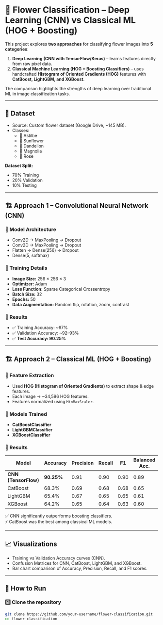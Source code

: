 # 🌸 Flower Classification – Deep Learning (CNN) vs Classical ML (HOG + Boosting)

This project explores **two approaches** for classifying flower images into **5 categories**:

1. **Deep Learning (CNN with TensorFlow/Keras)** – learns features directly from raw pixel data.  
2. **Classical Machine Learning (HOG + Boosting Classifiers)** – uses handcrafted **Histogram of Oriented Gradients (HOG)** features with **CatBoost, LightGBM, and XGBoost**.

The comparison highlights the strengths of deep learning over traditional ML in image classification tasks.

---

## 📂 Dataset
- Source: Custom flower dataset (Google Drive, ~145 MB).  
- Classes:
  - 🌺 Astilbe  
  - 🌻 Sunflower  
  - 🌼 Dandelion  
  - 🌸 Magnolia  
  - 🌹 Rose  

**Dataset Split:**
- 70% Training  
- 20% Validation  
- 10% Testing  


---

## 🏗️ Approach 1 – Convolutional Neural Network (CNN)

### 🔹 Model Architecture
- Conv2D → MaxPooling → Dropout  
- Conv2D → MaxPooling → Dropout  
- Flatten → Dense(256) → Dropout  
- Dense(5, softmax)

### 🔹 Training Details
- **Image Size:** 256 × 256 × 3  
- **Optimizer:** Adam  
- **Loss Function:** Sparse Categorical Crossentropy  
- **Batch Size:** 32  
- **Epochs:** 50  
- **Data Augmentation:** Random flip, rotation, zoom, contrast  

### 🔹 Results
- ✅ Training Accuracy: ~97%  
- ✅ Validation Accuracy: ~92–93%  
- ✅ **Test Accuracy: 90.25%**  

---

## 🏗️ Approach 2 – Classical ML (HOG + Boosting)

### 🔹 Feature Extraction
- Used **HOG (Histogram of Oriented Gradients)** to extract shape & edge features.  
- Each image → ~34,596 HOG features.  
- Features normalized using `MinMaxScaler`.  

### 🔹 Models Trained
- **CatBoostClassifier**  
- **LightGBMClassifier**  
- **XGBoostClassifier**

### 🔹 Results
| Model                | Accuracy | Precision | Recall | F1   | Balanced Acc. |
|-----------------------|----------|-----------|--------|------|---------------|
| **CNN (TensorFlow)** | **90.25%** | 0.91      | 0.90   | 0.90 | 0.89          |
| CatBoost             | 68.3%    | 0.69      | 0.68   | 0.68 | 0.65          |
| LightGBM             | 65.4%    | 0.67      | 0.65   | 0.65 | 0.61          |
| XGBoost              | 64.2%    | 0.65      | 0.64   | 0.63 | 0.60          |

✅ CNN significantly outperforms boosting classifiers.  
⚡ CatBoost was the best among classical ML models.

---

## 📈 Visualizations
- Training vs Validation Accuracy curves (CNN).  
- Confusion Matrices for CNN, CatBoost, LightGBM, and XGBoost.  
- Bar chart comparison of Accuracy, Precision, Recall, and F1 scores.  

---

## 🚀 How to Run

### 1️⃣ Clone the repository
```bash
git clone https://github.com/your-username/flower-classification.git
cd flower-classification
